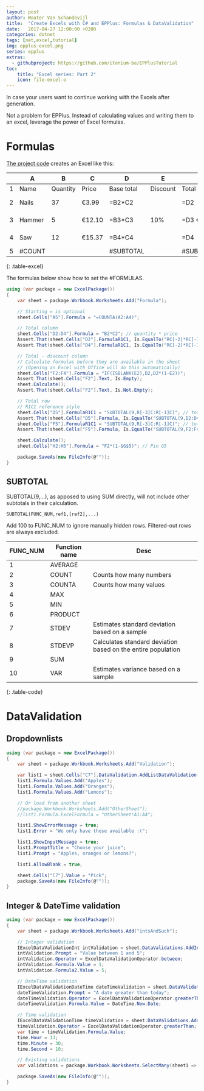 ```yaml
---
layout: post
author: Wouter Van Schandevijl
title:  "Create Excels with C# and EPPlus: Formulas & DataValidation"
date:   2017-04-27 12:00:00 +0200
categories: dotnet
tags: [net,excel,tutorial]
img: epplus-excel.png
series: epplus
extras:
  - githubproject: https://github.com/itenium-be/EPPlusTutorial
toc:
    title: "Excel series: Part 2"
    icon: file-excel-o
---
```


In case your users want to continue working with the Excels after generation.

Not a problem for EPPlus. Instead of calculating values and writing them to
an excel, leverage the power of Excel formulas.

<!--more-->

# Formulas

[The project code][github-project] creates an Excel like this:

|   | A     | B        | C      | D          | E        | F         | G         | H       |
|---|-------|----------|--------|------------|----------|-----------|-----------|---------|
| 1 | Name  | Quantity | Price  | Base total | Discount | Total     | Special   | Payup   |
| 2 | Nails | 37       | €3.99  | =B2*C2     |          | =D2       |           | =F2 * 0.8
| 3 | Hammer| 5        | €12.10 | =B3*C3     | 10%      | =D3 * 0.9 |           | =F3 * 0.8
| 4 | Saw   | 12       | €15.37 | =B4*C4     |          | =D4       |           | =F4 * 0.8
| 5 | #COUNT|          |        | #SUBTOTAL  |          | #SUBTOTAL | 20%       | #TOTAL
{: .table-excel}

The formulas below show how to set the #FORMULAS.

```c#
using (var package = new ExcelPackage())
{
	var sheet = package.Workbook.Worksheets.Add("Formula");

	// Starting = is optional
	sheet.Cells["A5"].Formula = "=COUNTA(A2:A4)";

	// Total column
	sheet.Cells["D2:D4"].Formula = "B2*C2"; // quantity * price
	Assert.That(sheet.Cells["D2"].FormulaR1C1, Is.EqualTo("RC[-2]*RC[-1]"));
	Assert.That(sheet.Cells["D4"].FormulaR1C1, Is.EqualTo("RC[-2]*RC[-1]"));

	// Total - discount column
	// Calculate formulas before they are available in the sheet
	// (Opening an Excel with Office will do this automatically)
	sheet.Cells["F2:F4"].Formula = "IF(ISBLANK(E2),D2,D2*(1-E2))";
	Assert.That(sheet.Cells["F2"].Text, Is.Empty);
	sheet.Calculate();
	Assert.That(sheet.Cells["F2"].Text, Is.Not.Empty);

	// Total row
	// R1C1 reference style
	sheet.Cells["D5"].FormulaR1C1 = "SUBTOTAL(9,R[-3]C:R[-1]C)"; // total
	Assert.That(sheet.Cells["D5"].Formula, Is.EqualTo("SUBTOTAL(9,D2:D4)"));
	sheet.Cells["F5"].FormulaR1C1 = "SUBTOTAL(9,R[-3]C:R[-1]C)"; // total - discount
	Assert.That(sheet.Cells["F5"].Formula, Is.EqualTo("SUBTOTAL(9,F2:F4)"));

	sheet.Calculate();
	sheet.Cells["H2:H5"].Formula = "F2*(1-$G$5)"; // Pin G5

	package.SaveAs(new FileInfo(@""));
}
```

## SUBTOTAL
SUBTOTAL(9,...), as apposed to using SUM directly, will not include other subtotals in their calculation.

```vba
SUBTOTAL(FUNC_NUM,ref1,[ref2],...)
```

Add 100 to FUNC_NUM to ignore manually hidden rows.
Filtered-out rows are always excluded.

| FUNC_NUM | Function name | Desc
|----------|---------------|-----
| 1        | AVERAGE
| 2        | COUNT         | Counts how many numbers
| 3        | COUNTA        | Counts how many values
| 4        | MAX
| 5        | MIN
| 6        | PRODUCT
| 7        | STDEV         | Estimates standard deviation based on a sample
| 8        | STDEVP        | Calculates standard deviation based on the entire population
| 9        | SUM
| 10       | VAR           | Estimates variance based on a sample
{: .table-code}


# DataValidation

## Dropdownlists

```c#
using (var package = new ExcelPackage())
{
	var sheet = package.Workbook.Worksheets.Add("Validation");

	var list1 = sheet.Cells["C7"].DataValidation.AddListDataValidation();
	list1.Formula.Values.Add("Apples");
	list1.Formula.Values.Add("Oranges");
	list1.Formula.Values.Add("Lemons");

	// Or load from another sheet
	//package.Workbook.Worksheets.Add("OtherSheet");
	//list1.Formula.ExcelFormula = "OtherSheet!A1:A4";

	list1.ShowErrorMessage = true;
	list1.Error = "We only have those available :(";

	list1.ShowInputMessage = true;
	list1.PromptTitle = "Choose your juice";
	list1.Prompt = "Apples, oranges or lemons?";

	list1.AllowBlank = true;

	sheet.Cells["C7"].Value = "Pick";
	package.SaveAs(new FileInfo(@""));
}
```

## Integer & DateTime validation

```c#
using (var package = new ExcelPackage())
{
	var sheet = package.Workbook.Worksheets.Add("intsAndSuch");

	// Integer validation
	IExcelDataValidationInt intValidation = sheet.DataValidations.AddIntegerValidation("A1");
	intValidation.Prompt = "Value between 1 and 5";
	intValidation.Operator = ExcelDataValidationOperator.between;
	intValidation.Formula.Value = 1;
	intValidation.Formula2.Value = 5;

	// DateTime validation
	IExcelDataValidationDateTime dateTimeValidation = sheet.DataValidations.AddDateTimeValidation("A2");
	dateTimeValidation.Prompt = "A date greater than today";
	dateTimeValidation.Operator = ExcelDataValidationOperator.greaterThan;
	dateTimeValidation.Formula.Value = DateTime.Now.Date;

	// Time validation
	IExcelDataValidationTime timeValidation = sheet.DataValidations.AddTimeValidation("A3");
	timeValidation.Operator = ExcelDataValidationOperator.greaterThan;
	var time = timeValidation.Formula.Value;
	time.Hour = 13;
	time.Minute = 30;
	time.Second = 10;

	// Existing validations
	var validations = package.Workbook.Worksheets.SelectMany(sheet1 => sheet1.DataValidations);

	package.SaveAs(new FileInfo(@""));
}
```

[github-project]: https://github.com/itenium-be/EPPlusTutorial
